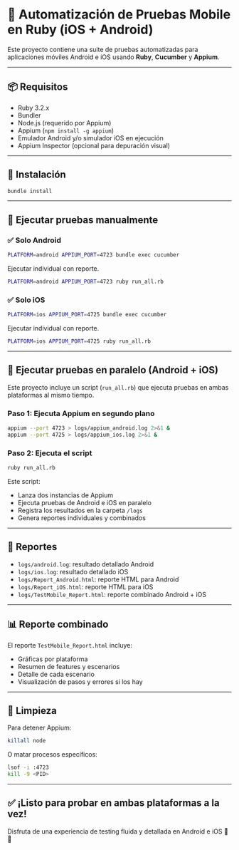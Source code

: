 # 📱 Automatización de Pruebas Mobile en Ruby (iOS + Android)

Este proyecto contiene una suite de pruebas automatizadas para aplicaciones móviles Android e iOS usando **Ruby**, **Cucumber** y **Appium**.

---

## 📦 Requisitos

- Ruby 3.2.x
- Bundler
- Node.js (requerido por Appium)
- Appium (`npm install -g appium`)
- Emulador Android y/o simulador iOS en ejecución
- Appium Inspector (opcional para depuración visual)

---

## 🚀 Instalación

```bash
bundle install
```

---

## 🧪 Ejecutar pruebas manualmente

### ✅ Solo Android

```bash
PLATFORM=android APPIUM_PORT=4723 bundle exec cucumber
```
Ejecutar individual con reporte.
```bash
PLATFORM=android APPIUM_PORT=4723 ruby run_all.rb
```

### ✅ Solo iOS

```bash
PLATFORM=ios APPIUM_PORT=4725 bundle exec cucumber
```
Ejecutar individual con reporte.
```bash
PLATFORM=ios APPIUM_PORT=4725 ruby run_all.rb
```

---

## 🔁 Ejecutar pruebas en paralelo (Android + iOS)

Este proyecto incluye un script (`run_all.rb`) que ejecuta pruebas en ambas plataformas al mismo tiempo.

### Paso 1: Ejecuta Appium en segundo plano

```bash
appium --port 4723 > logs/appium_android.log 2>&1 &
appium --port 4725 > logs/appium_ios.log 2>&1 &
```

### Paso 2: Ejecuta el script

```bash
ruby run_all.rb
```

Este script:
- Lanza dos instancias de Appium
- Ejecuta pruebas de Android e iOS en paralelo
- Registra los resultados en la carpeta `/logs`
- Genera reportes individuales y combinados

---

## 📄 Reportes

- `logs/android.log`: resultado detallado Android
- `logs/ios.log`: resultado detallado iOS
- `logs/Report_Android.html`: reporte HTML para Android
- `logs/Report_iOS.html`: reporte HTML para iOS
- `logs/TestMobile_Report.html`: reporte combinado Android + iOS

---

## 📊 Reporte combinado

El reporte `TestMobile_Report.html` incluye:

- Gráficas por plataforma
- Resumen de features y escenarios
- Detalle de cada escenario
- Visualización de pasos y errores si los hay

---

## 🧹 Limpieza

Para detener Appium:

```bash
killall node
```

O matar procesos específicos:

```bash
lsof -i :4723
kill -9 <PID>
```

---

## ✅ ¡Listo para probar en ambas plataformas a la vez!

Disfruta de una experiencia de testing fluida y detallada en Android e iOS 🚀📱

